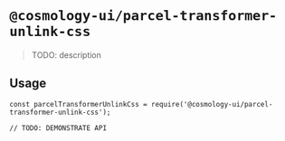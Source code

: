 # `@cosmology-ui/parcel-transformer-unlink-css`

> TODO: description

## Usage

```
const parcelTransformerUnlinkCss = require('@cosmology-ui/parcel-transformer-unlink-css');

// TODO: DEMONSTRATE API
```
